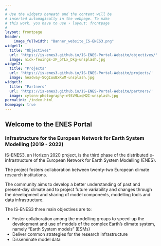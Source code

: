 ```yaml
---
#
# Use the widgets beneath and the content will be
# inserted automagically in the webpage. To make
# this work, you have to use › layout: frontpage
#
layout: frontpage
header:
    image_fullwidth: "Banner_website_IS-ENES3.png"
widget1:
  title: "Objectives"
  url: 'https://is-enes3.github.io/IS-ENES-Portal-Website/objectives/'
  image: nick-fewings-zF_pTLx_Dkg-unsplash.jpg
widget2:
  title: "Projects"
  url: 'https://is-enes3.github.io/IS-ENES-Portal-Website/projects/'
  image: headway-5QgIuuBxKwM-unsplash.jpg
widget3:
  title: "Partners"
  url: 'https://is-enes3.github.io/IS-ENES-Portal-Website/partners/'
  image: cytonn-photography-n95VMLxqM2I-unsplash.jpg
permalink: /index.html
homepage: true
---
```


## Welcome to the ENES Portal
### Infrastructure for the European Network for Earth System Modelling (2019 - 2022)

IS-ENES3, an Horizon 2020 project, is the third phase of the distributed e-infrastructure of the European Network for Earth System Modelling (ENES).

The project fosters collaboration between twenty-two European climate research institutions.

The community aims to develop a better understanding of past and present-day climate and to project future variability and changes through the development and sharing of model components, modelling tools and data infrastructure.

The IS-ENES3 three main objectives are to: 
- Foster collaboration among the modelling groups to speed-up the development and use of models of the complex Earth’s climate system, namely “Earth System models” (ESMs)
- Deliver common strategies for the research infrastructure
- Disseminate model data
